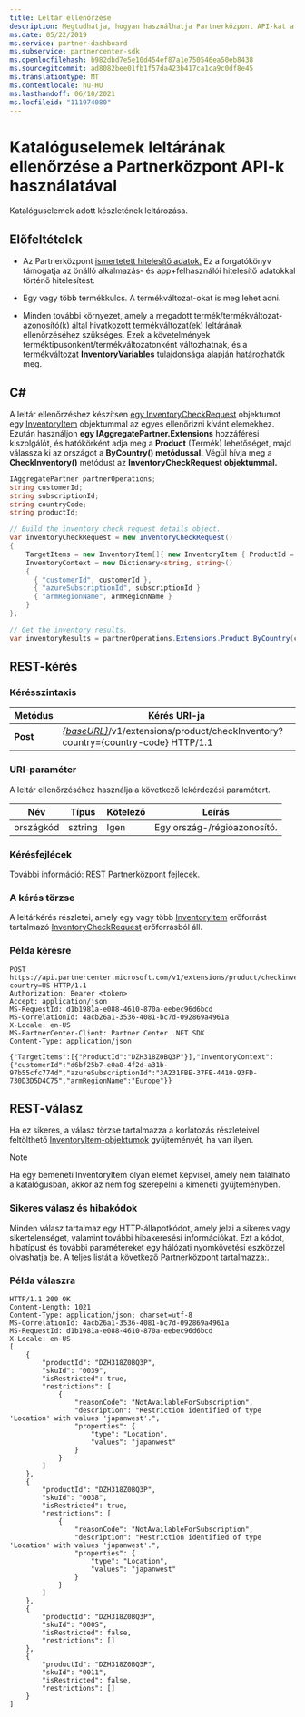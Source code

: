 ```yaml
---
title: Leltár ellenőrzése
description: Megtudhatja, hogyan használhatja Partnerközpont API-kat a katalóguselemek adott készletének leltározási halmazának ellenőrzésére. Ezzel azonosíthatja az ügyfél termékeit vagy termékkódját.
ms.date: 05/22/2019
ms.service: partner-dashboard
ms.subservice: partnercenter-sdk
ms.openlocfilehash: b982dbd7e5e10d454ef87a1e750546ea50eb8438
ms.sourcegitcommit: ad8082bee01fb1f57da423b417ca1ca9c0df8e45
ms.translationtype: MT
ms.contentlocale: hu-HU
ms.lasthandoff: 06/10/2021
ms.locfileid: "111974080"
---
```

# <a name="check-the-inventory-of-catalog-items-using-partner-center-apis"></a>Katalóguselemek leltárának ellenőrzése a Partnerközpont API-k használatával

Katalóguselemek adott készletének leltározása.

## <a name="prerequisites"></a>Előfeltételek

- Az Partnerközpont [ismertetett hitelesítő adatok.](partner-center-authentication.md) Ez a forgatókönyv támogatja az önálló alkalmazás- és app+felhasználói hitelesítő adatokkal történő hitelesítést.

- Egy vagy több termékkulcs. A termékváltozat-okat is meg lehet adni.

- Minden további környezet, amely a megadott termék/termékváltozat-azonosító(k) által hivatkozott termékváltozat(ek) leltárának ellenőrzéséhez szükséges. Ezek a követelmények terméktípusonként/termékváltozatonként változhatnak, és a [termékváltozat](product-resources.md#sku) **InventoryVariables** tulajdonsága alapján határozhatók meg.

## <a name="c"></a>C\#

A leltár ellenőrzéshez készítsen [egy InventoryCheckRequest](product-resources.md#inventorycheckrequest) objektumot egy [InventoryItem](product-resources.md#inventoryitem) objektummal az egyes ellenőrizni kívánt elemekhez. Ezután használjon **egy IAggregatePartner.Extensions** hozzáférési kiszolgálót, és hatókörként adja meg a **Product** (Termék) lehetőséget, majd válassza ki az országot a **ByCountry() metódussal.** Végül hívja meg a **CheckInventory()** metódust az **InventoryCheckRequest objektummal.**

``` csharp
IAggregatePartner partnerOperations;
string customerId;
string subscriptionId;
string countryCode;
string productId;

// Build the inventory check request details object.
var inventoryCheckRequest = new InventoryCheckRequest()
{
    TargetItems = new InventoryItem[]{ new InventoryItem { ProductId = productId } },
    InventoryContext = new Dictionary<string, string>()
    {
      { "customerId", customerId },
      { "azureSubscriptionId", subscriptionId }
      { "armRegionName", armRegionName }
    }
};

// Get the inventory results.
var inventoryResults = partnerOperations.Extensions.Product.ByCountry(countryCode).CheckInventory(inventoryCheckRequest);
```

## <a name="rest-request"></a>REST-kérés

### <a name="request-syntax"></a>Kérésszintaxis

| Metódus   | Kérés URI-ja                                                                                                                              |
|----------|------------------------------------------------------------------------------------------------------------------------------------------|
| **Post** | [*{baseURL}*](partner-center-rest-urls.md)/v1/extensions/product/checkInventory?country={country-code} HTTP/1.1                        |

### <a name="uri-parameter"></a>URI-paraméter

A leltár ellenőrzéséhez használja a következő lekérdezési paramétert.

| Név                   | Típus     | Kötelező | Leírás                                                     |
|------------------------|----------|----------|-----------------------------------------------------------------|
| országkód           | sztring   | Igen      | Egy ország-/régióazonosító.                                            |

### <a name="request-headers"></a>Kérésfejlécek

További információ: [REST Partnerközpont fejlécek.](headers.md)

### <a name="request-body"></a>A kérés törzse

A leltárkérés részletei, amely egy vagy több [InventoryItem](product-resources.md#inventoryitem) erőforrást tartalmazó [InventoryCheckRequest](product-resources.md#inventorycheckrequest) erőforrásból áll.

### <a name="request-example"></a>Példa kérésre

```http
POST https://api.partnercenter.microsoft.com/v1/extensions/product/checkinventory?country=US HTTP/1.1
Authorization: Bearer <token>
Accept: application/json
MS-RequestId: d1b1981a-e088-4610-870a-eebec96d6bcd
MS-CorrelationId: 4acb26a1-3536-4081-bc7d-092869a4961a
X-Locale: en-US
MS-PartnerCenter-Client: Partner Center .NET SDK
Content-Type: application/json

{"TargetItems":[{"ProductId":"DZH318Z0BQ3P"}],"InventoryContext":{"customerId":"d6bf25b7-e0a8-4f2d-a31b-97b55cfc774d","azureSubscriptionId":"3A231FBE-37FE-4410-93FD-730D3D5D4C75","armRegionName":"Europe"}}
```

## <a name="rest-response"></a>REST-válasz

Ha ez sikeres, a válasz törzse tartalmazza a korlátozás részleteivel feltölthető [InventoryItem-objektumok](product-resources.md#inventoryitem) gyűjteményét, ha van ilyen.

>[!NOTE]
>Ha egy bemeneti InventoryItem olyan elemet képvisel, amely nem található a katalógusban, akkor az nem fog szerepelni a kimeneti gyűjteményben.

### <a name="response-success-and-error-codes"></a>Sikeres válasz és hibakódok

Minden válasz tartalmaz egy HTTP-állapotkódot, amely jelzi a sikeres vagy sikertelenséget, valamint további hibakeresési információkat. Ezt a kódot, hibatípust és további paramétereket egy hálózati nyomkövetési eszközzel olvashatja be. A teljes listát a következő Partnerközpont [tartalmazza:](error-codes.md).

### <a name="response-example"></a>Példa válaszra

```http
HTTP/1.1 200 OK
Content-Length: 1021
Content-Type: application/json; charset=utf-8
MS-CorrelationId: 4acb26a1-3536-4081-bc7d-092869a4961a
MS-RequestId: d1b1981a-e088-4610-870a-eebec96d6bcd
X-Locale: en-US
[
    {
        "productId": "DZH318Z0BQ3P",
        "skuId": "0039",
        "isRestricted": true,
        "restrictions": [
            {
                "reasonCode": "NotAvailableForSubscription",
                "description": "Restriction identified of type 'Location' with values 'japanwest'.",
                "properties": {
                    "type": "Location",
                    "values": "japanwest"
                }
            }
        ]
    },
    {
        "productId": "DZH318Z0BQ3P",
        "skuId": "0038",
        "isRestricted": true,
        "restrictions": [
            {
                "reasonCode": "NotAvailableForSubscription",
                "description": "Restriction identified of type 'Location' with values 'japanwest'.",
                "properties": {
                    "type": "Location",
                    "values": "japanwest"
                }
            }
        ]
    },
    {
        "productId": "DZH318Z0BQ3P",
        "skuId": "000S",
        "isRestricted": false,
        "restrictions": []
    },
    {
        "productId": "DZH318Z0BQ3P",
        "skuId": "0011",
        "isRestricted": false,
        "restrictions": []
    }
]
```
